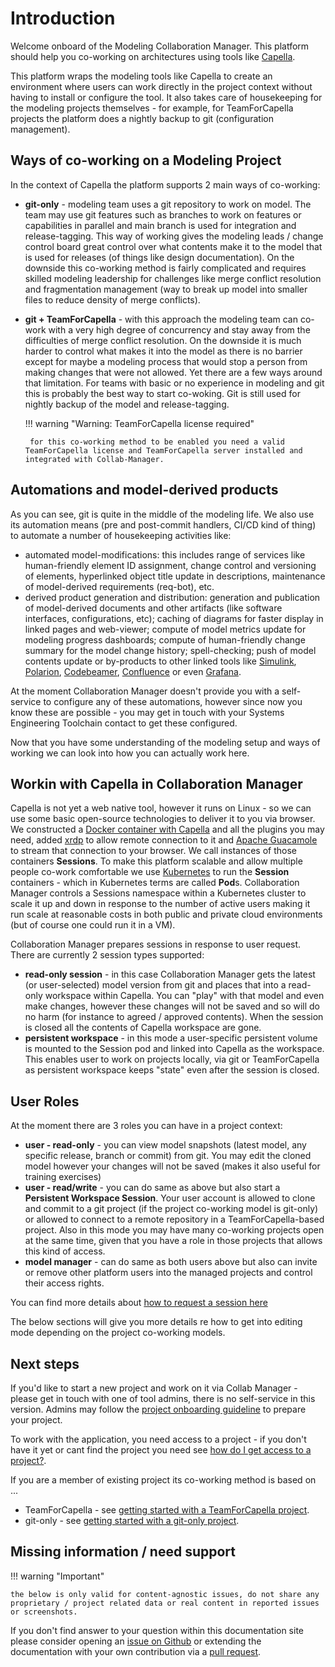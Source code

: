 <!--
 ~ SPDX-FileCopyrightText: Copyright DB Netz AG and the capella-collab-manager contributors
 ~ SPDX-License-Identifier: Apache-2.0
 -->

# Introduction

Welcome onboard of the Modeling Collaboration Manager. This platform should help you co-working on architectures using tools like [Capella](https://www.eclipse.org/capella/).

This platform wraps the modeling tools like Capella to create an environment where users can work directly in the project context without having to install or configure the tool. It also takes care of housekeeping for the modeling projects themselves - for example, for TeamForCapella projects the platform does a nightly backup to git (configuration management).

## Ways of co-working on a Modeling Project

In the context of Capella the platform supports 2 main ways of co-working:

 - **git-only** - modeling team uses a git repository to work on model. The team may use git features such as branches to work on features or capabilities in parallel and main branch is used for integration and release-tagging. This way of working gives the modeling leads / change control board great control over what contents make it to the model that is used for releases (of things like design documentation). On the downside this co-working method is fairly complicated and requires skilled modeling leadership for challenges like merge conflict resolution and fragmentation management (way to break up model into smaller files to reduce density of merge conflicts).
 - **git + TeamForCapella** - with this approach the modeling team can co-work with a very high degree of concurrency and stay away from the difficulties of merge conflict resolution. On the downside it is much harder to control what makes it into the model as there is no barrier except for maybe a modeling process that would stop a person from making changes that were not allowed. Yet there are a few ways around that limitation. For teams with basic or no experience in modeling and git this is probably the best way to start co-woking. Git is still used for nightly backup of the model and release-tagging.
 
    !!! warning "Warning: TeamForCapella license required"

        for this co-working method to be enabled you need a valid TeamForCapella license and TeamForCapella server installed and integrated with Collab-Manager. 

## Automations and model-derived products

As you can see, git is quite in the middle of the modeling life. We also use its automation means (pre and post-commit handlers, CI/CD kind of thing) to automate a number of housekeeping activities like:

- automated model-modifications: this includes range of services like human-friendly element ID assignment, change control and versioning of elements, hyperlinked object title update in descriptions, maintenance of model-derived requirements (req-bot), etc.
- derived product generation and distribution: generation and publication of model-derived documents and other artifacts (like software interfaces, configurations, etc); caching of diagrams for faster display in linked pages and web-viewer; compute of model metrics update for modeling progress dashboards; compute of human-friendly change summary for the model change history; spell-checking; push of model contents update or by-products to other linked tools like [Simulink](https://mathworks.com/products/simulink.html), [Polarion](https://polarion.plm.automation.siemens.com/), [Codebeamer](https://codebeamer.com/), [Confluence](https://www.atlassian.com/software/confluence) or even [Grafana](https://grafana.com/).

At the moment Collaboration Manager doesn't provide you with a self-service to configure any of these automations, however since now you know these are possible - you may get in touch with your Systems Engineering Toolchain contact to get these configured.

Now that you have some understanding of the modeling setup and ways of working we can look into how you can actually work here.


## Workin with Capella in Collaboration Manager

Capella is not yet a web native tool, however it runs on Linux - so we can use some basic open-source technologies to deliver it to you via browser. We constructed a [Docker container with Capella](https://github.com/DSD-DBS/capella-dockerimages) and all the plugins you may need, added [xrdp](http://xrdp.org/) to allow remote connection to it and [Apache Guacamole](https://guacamole.apache.org/) to stream that connection to your browser. We call instances of those containers **Sessions**. To make this platform scalable and allow multiple people co-work comfortable we use [Kubernetes](https://kubernetes.io/) to run the **Session** containers - which in Kubernetes terms are called **Pod**s. Collaboration Manager controls a Sessions namespace within a Kubernetes cluster to scale it up and down in response to the number of active users making it run scale at reasonable costs in both public and private cloud environments (but of course one could run it in a VM).

Collaboration Manager prepares sessions in response to user request. There are currently 2 session types supported:

* **read-only session** - in this case Collaboration Manager gets the latest (or user-selected) model version from git and places that into a read-only workspace within Capella. You can "play" with that model and even make changes, however these changes will not be saved and so will do no harm (for instance to agreed / approved contents). When the session is closed all the contents of Capella workspace are gone.
* **persistent workspace** - in this mode a user-specific persistent volume is mounted to the Session pod and linked into Capella as the workspace. This enables user to work on projects locally, via git or TeamForCapella as persistent workspace keeps "state" even after the session is closed.


## User Roles

At the moment there are 3 roles you can have in a project context:

- **user - read-only** - you can view model snapshots (latest model, any specific release, branch or commit) from git. You may edit the cloned model however your changes will not be saved (makes it also useful for training exercises)
- **user - read/write** - you can do same as above but also start a **Persistent Workspace Session**. Your user account is allowed to clone and commit to a git project (if the project co-working model is git-only) or allowed to connect to a remote repository in a TeamForCapella-based project. Also in this mode you may have many co-working projects open at the same time, given that you have a role in those projects that allows this kind of access.
- **model manager** - can do same as both users above but also can invite or remove other platform users into the managed projects and control their access rights.

You can find more details about [how to request a session here](sessions/request.md)

The below sections will give you more details re how to get into editing mode depending on the project co-working models.



## Next steps

If you'd like to start a new project and work on it via Collab Manager - please get in touch with one of tool admins, there is no self-service in this version.
Admins may follow the [project onboarding guideline](todo) to prepare your project.

To work with the application, you need access to a project - if you don't have it yet or cant find the project you need see [how do I get access to a project?](projects/access.md).

If you are a member of existing project its co-working method is based on ...

-  TeamForCapella - see [getting started with a TeamForCapella project](getting-started.md#getting-started-with-a-teamforcapella-based-project).
-  git-only - see [getting started with a git-only project](getting-started.md#getting-started-with-a-git-only-project).


## Missing information / need support

!!! warning "Important"

    the below is only valid for content-agnostic issues, do not share any proprietary / project related data or real content in reported issues or screenshots.

If you don't find answer to your question within this documentation site please consider opening an [issue on Github](https://github.com/DSD-DBS/capella-collab-manager/issues) or extending the documentation with your own contribution via a [pull request](https://github.com/DSD-DBS/capella-collab-manager/pulls).
